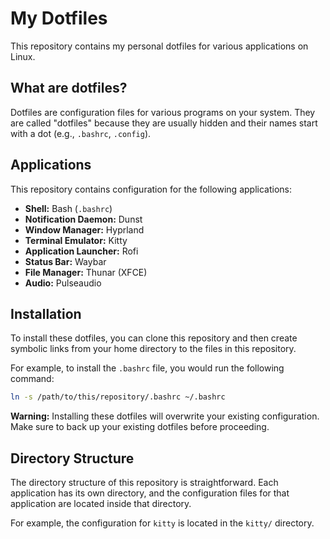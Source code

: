 # My Dotfiles

This repository contains my personal dotfiles for various applications on Linux.

## What are dotfiles?

Dotfiles are configuration files for various programs on your system. They are called "dotfiles" because they are usually hidden and their names start with a dot (e.g., `.bashrc`, `.config`).

## Applications

This repository contains configuration for the following applications:

*   **Shell:** Bash (`.bashrc`)
*   **Notification Daemon:** Dunst
*   **Window Manager:** Hyprland
*   **Terminal Emulator:** Kitty
*   **Application Launcher:** Rofi
*   **Status Bar:** Waybar
*   **File Manager:** Thunar (XFCE)
*   **Audio:** Pulseaudio

## Installation

To install these dotfiles, you can clone this repository and then create symbolic links from your home directory to the files in this repository.

For example, to install the `.bashrc` file, you would run the following command:

```bash
ln -s /path/to/this/repository/.bashrc ~/.bashrc
```

**Warning:** Installing these dotfiles will overwrite your existing configuration. Make sure to back up your existing dotfiles before proceeding.

## Directory Structure

The directory structure of this repository is straightforward. Each application has its own directory, and the configuration files for that application are located inside that directory.

For example, the configuration for `kitty` is located in the `kitty/` directory.
